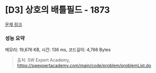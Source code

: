 # [D3] 상호의 배틀필드 - 1873 

[문제 링크](https://swexpertacademy.com/main/code/problem/problemDetail.do?contestProbId=AV5LyE7KD2ADFAXc) 

### 성능 요약

메모리: 19,676 KB, 시간: 136 ms, 코드길이: 4,766 Bytes



> 출처: SW Expert Academy, https://swexpertacademy.com/main/code/problem/problemList.do